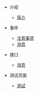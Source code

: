 * 介绍

    * [简介](README.md)

* 事件
    * [注意事项](markdown/event/event.md)
    * [消息](markdown/event/event_message.md)

* 接口
    * [消息](markdown/api/api_message.md)

* 测试页面
    * [测试](test.md)
